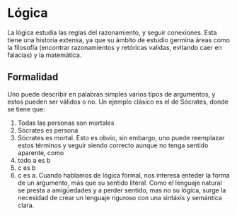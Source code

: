 # Lógica
La lógica estudia las reglas del razonamiento, y seguir conexiones. Esta tiene una historia extensa, ya que su ámbito de estudio germina áreas como la filosofía (encontrar razonamientos y retóricas validas, evitando caer en falacias) y la matemática.
## Formalidad
Uno puede describir en palabras simples varios tipos de argumentos, y estos pueden ser válidos o no. Un ejemplo clásico es el de Sócrates, donde se tiene que: 
1) Todas las personas son mortales
2) Sócrates es persona
3) Sócrates es mortal. 
Esto es obvio, sin embargo, uno puede reemplazar estos términos y seguir siendo correcto aunque no tenga sentido aparente, como 
1) todo a es b
2) c es b
3) c es a. 
Cuando hablamos de lógica formal, nos interesa enteder la forma de un argumento, más que su sentido literal. Como el lenguaje natural se presta a amigüedades y a perder sentido, mas no su lógica, surge la necesidad de crear un lenguaje riguroso con una sintáxis y semántica clara.
